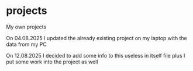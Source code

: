 # projects

My own projects

On 04.08.2025 I updated the already existing project on my laptop with the data from my PC

On 12.08.2025 I decided to add some info to this useless in itself file plus I put some work into the project as well

